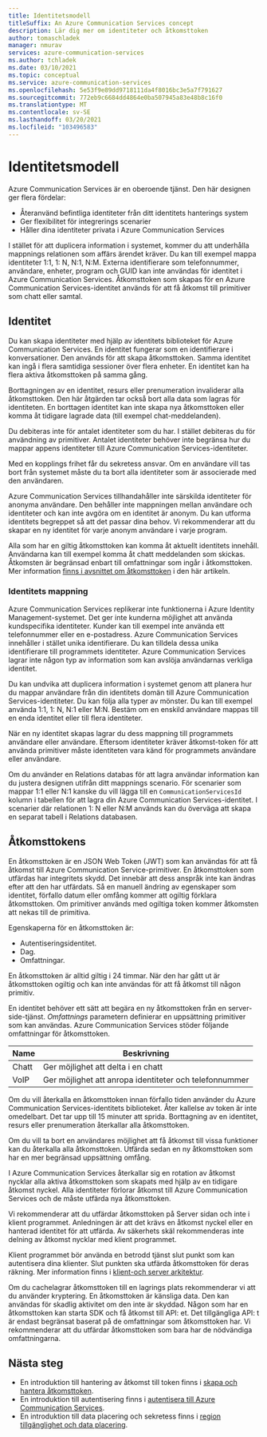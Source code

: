 ```yaml
---
title: Identitetsmodell
titleSuffix: An Azure Communication Services concept
description: Lär dig mer om identiteter och åtkomsttoken
author: tomaschladek
manager: nmurav
services: azure-communication-services
ms.author: tchladek
ms.date: 03/10/2021
ms.topic: conceptual
ms.service: azure-communication-services
ms.openlocfilehash: 5e53f9e89dd9718111da4f8016bc3e5a7f791627
ms.sourcegitcommit: 772eb9c6684dd4864e0ba507945a83e48b8c16f0
ms.translationtype: MT
ms.contentlocale: sv-SE
ms.lasthandoff: 03/20/2021
ms.locfileid: "103496583"
---
```

# <a name="identity-model"></a>Identitetsmodell

Azure Communication Services är en oberoende tjänst. Den här designen ger flera fördelar:

- Återanvänd befintliga identiteter från ditt identitets hanterings system
- Ger flexibilitet för integrerings scenarier
- Håller dina identiteter privata i Azure Communication Services

I stället för att duplicera information i systemet, kommer du att underhålla mappnings relationen som affärs ärendet kräver. Du kan till exempel mappa identiteter 1:1, 1: N, N:1, N:M. Externa identifierare som telefonnummer, användare, enheter, program och GUID kan inte användas för identitet i Azure Communication Services. Åtkomsttoken som skapas för en Azure Communication Services-identitet används för att få åtkomst till primitiver som chatt eller samtal.

## <a name="identity"></a>Identitet

Du kan skapa identiteter med hjälp av identitets biblioteket för Azure Communication Services. En identitet fungerar som en identifierare i konversationer. Den används för att skapa åtkomsttoken. Samma identitet kan ingå i flera samtidiga sessioner över flera enheter. En identitet kan ha flera aktiva åtkomsttoken på samma gång.

Borttagningen av en identitet, resurs eller prenumeration invaliderar alla åtkomsttoken. Den här åtgärden tar också bort alla data som lagras för identiteten. En borttagen identitet kan inte skapa nya åtkomsttoken eller komma åt tidigare lagrade data (till exempel chat-meddelanden).

Du debiteras inte för antalet identiteter som du har. I stället debiteras du för användning av primitiver. Antalet identiteter behöver inte begränsa hur du mappar appens identiteter till Azure Communication Services-identiteter.

Med en kopplings frihet får du sekretess ansvar. Om en användare vill tas bort från systemet måste du ta bort alla identiteter som är associerade med den användaren.

Azure Communication Services tillhandahåller inte särskilda identiteter för anonyma användare. Den behåller inte mappningen mellan användare och identiteter och kan inte avgöra om en identitet är anonym. Du kan utforma identitets begreppet så att det passar dina behov. Vi rekommenderar att du skapar en ny identitet för varje anonym användare i varje program.

Alla som har en giltig åtkomsttoken kan komma åt aktuellt identitets innehåll. Användarna kan till exempel komma åt chatt meddelanden som skickas. Åtkomsten är begränsad enbart till omfattningar som ingår i åtkomsttoken. Mer information [finns i avsnittet om åtkomsttoken](#access-tokens) i den här artikeln.

### <a name="identity-mapping"></a>Identitets mappning

Azure Communication Services replikerar inte funktionerna i Azure Identity Management-systemet. Det ger inte kunderna möjlighet att använda kundspecifika identiteter. Kunder kan till exempel inte använda ett telefonnummer eller en e-postadress. Azure Communication Services innehåller i stället unika identifierare. Du kan tilldela dessa unika identifierare till programmets identiteter. Azure Communication Services lagrar inte någon typ av information som kan avslöja användarnas verkliga identitet.

Du kan undvika att duplicera information i systemet genom att planera hur du mappar användare från din identitets domän till Azure Communication Services-identiteter. Du kan följa alla typer av mönster. Du kan till exempel använda 1:1, 1: N, N:1 eller M:N. Bestäm om en enskild användare mappas till en enda identitet eller till flera identiteter.

När en ny identitet skapas lagrar du dess mappning till programmets användare eller användare. Eftersom identiteter kräver åtkomst-token för att använda primitiver måste identiteten vara känd för programmets användare eller användare.

Om du använder en Relations databas för att lagra användar information kan du justera designen utifrån ditt mappnings scenario. För scenarier som mappar 1:1 eller N:1 kanske du vill lägga till en `CommunicationServicesId` kolumn i tabellen för att lagra din Azure Communication Services-identitet. I scenarier där relationen 1: N eller N:M används kan du överväga att skapa en separat tabell i Relations databasen.

## <a name="access-tokens"></a>Åtkomsttokens

En åtkomsttoken är en JSON Web Token (JWT) som kan användas för att få åtkomst till Azure Communication Service-primitiver. En åtkomsttoken som utfärdas har integritets skydd. Det innebär att dess anspråk inte kan ändras efter att den har utfärdats. Så en manuell ändring av egenskaper som identitet, förfallo datum eller omfång kommer att ogiltig förklara åtkomsttoken. Om primitiver används med ogiltiga token kommer åtkomsten att nekas till de primitiva.

Egenskaperna för en åtkomsttoken är:
* Autentiseringsidentitet.
* Dag.
* Omfattningar.

En åtkomsttoken är alltid giltig i 24 timmar. När den har gått ut är åtkomsttoken ogiltig och kan inte användas för att få åtkomst till någon primitiv.

En identitet behöver ett sätt att begära en ny åtkomsttoken från en server-side-tjänst. *Omfattnings* parametern definierar en uppsättning primitiver som kan användas. Azure Communication Services stöder följande omfattningar för åtkomsttoken.

|Name|Beskrivning|
|---|---|
|Chatt|  Ger möjlighet att delta i en chatt|
|VoIP|  Ger möjlighet att anropa identiteter och telefonnummer|


Om du vill återkalla en åtkomsttoken innan förfallo tiden använder du Azure Communication Services-identitets biblioteket. Åter kallelse av token är inte omedelbart. Det tar upp till 15 minuter att sprida. Borttagning av en identitet, resurs eller prenumeration återkallar alla åtkomsttoken.

Om du vill ta bort en användares möjlighet att få åtkomst till vissa funktioner kan du återkalla alla åtkomsttoken. Utfärda sedan en ny åtkomsttoken som har en mer begränsad uppsättning omfång.

I Azure Communication Services återkallar sig en rotation av åtkomst nycklar alla aktiva åtkomsttoken som skapats med hjälp av en tidigare åtkomst nyckel. Alla identiteter förlorar åtkomst till Azure Communication Services och de måste utfärda nya åtkomsttoken.

Vi rekommenderar att du utfärdar åtkomsttoken på Server sidan och inte i klient programmet. Anledningen är att det krävs en åtkomst nyckel eller en hanterad identitet för att utfärda. Av säkerhets skäl rekommenderas inte delning av åtkomst nycklar med klient programmet.

Klient programmet bör använda en betrodd tjänst slut punkt som kan autentisera dina klienter. Slut punkten ska utfärda åtkomsttoken för deras räkning. Mer information finns i [klient-och server arkitektur](./client-and-server-architecture.md).

Om du cachelagrar åtkomsttoken till en lagrings plats rekommenderar vi att du använder kryptering. En åtkomsttoken är känsliga data. Den kan användas för skadlig aktivitet om den inte är skyddad. Någon som har en åtkomsttoken kan starta SDK och få åtkomst till API: et. Det tillgängliga API: t är endast begränsat baserat på de omfattningar som åtkomsttoken har. Vi rekommenderar att du utfärdar åtkomsttoken som bara har de nödvändiga omfattningarna.

## <a name="next-steps"></a>Nästa steg

* En introduktion till hantering av åtkomst till token finns i [skapa och hantera åtkomsttoken](../quickstarts/access-tokens.md).
* En introduktion till autentisering finns i [autentisera till Azure Communication Services](./authentication.md).
* En introduktion till data placering och sekretess finns i [region tillgänglighet och data placering](./privacy.md).